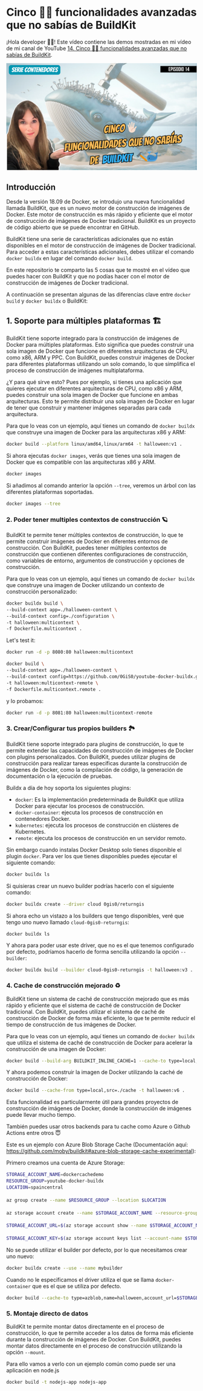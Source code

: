 # Cinco 🖐🏻 funcionalidades avanzadas que no sabías de BuildKit

¡Hola developer 👋🏻! Este vídeo contiene las demos mostradas en mi vídeo de mi canal de YouTube [14. Cinco 🖐🏻 funcionalidades avanzadas que no sabías de BuildKit](https://youtu.be/8QfiZOgHQ50).

[![14. Cinco 🖐🏻 funcionalidades avanzadas que no sabías de BuildKit](docs/images/5%20características%20que%20no%20sabías%20de%20buildkit.png)](https://youtu.be/8QfiZOgHQ50)

## Introducción

Desde la versión 18.09 de Docker, se introdujo una nueva funcionalidad llamada BuildKit, que es un nuevo motor de construcción de imágenes de Docker. Este motor de construcción es más rápido y eficiente que el motor de construcción de imágenes de Docker tradicional. BuildKit es un proyecto de código abierto que se puede encontrar en GitHub.

BuildKit tiene una serie de características adicionales que no están disponibles en el motor de construcción de imágenes de Docker tradicional. Para acceder a estas características adicionales, debes utilizar el comando `docker buildx` en lugar del comando `docker build`.

En este repositorio te comparto las 5 cosas que te mostré en el vídeo que puedes hacer con BuildKit y que no podías hacer con el motor de construcción de imágenes de Docker tradicional.

A continuación se presentan algunas de las diferencias clave entre `docker build` y `docker buildx` o BuildKit:

## 1. Soporte para múltiples plataformas 🏗️

BuildKit tiene soporte integrado para la construcción de imágenes de Docker para múltiples plataformas. Esto significa que puedes construir una sola imagen de Docker que funcione en diferentes arquitecturas de CPU, como x86, ARM y PPC. Con BuildKit, puedes construir imágenes de Docker para diferentes plataformas utilizando un solo comando, lo que simplifica el proceso de construcción de imágenes multiplataforma.

¿Y para qué sirve esto? Pues por ejemplo, si tienes una aplicación que quieres ejecutar en diferentes arquitecturas de CPU, como x86 y ARM, puedes construir una sola imagen de Docker que funcione en ambas arquitecturas. Esto te permite distribuir una sola imagen de Docker en lugar de tener que construir y mantener imágenes separadas para cada arquitectura.

Para que lo veas con un ejemplo, aquí tienes un comando de `docker buildx` que construye una imagen de Docker para las arquitecturas x86 y ARM:

```bash
docker build --platform linux/amd64,linux/arm64 -t halloween:v1 .
```

Si ahora ejecutas `docker images`, verás que tienes una sola imagen de Docker que es compatible con las arquitecturas x86 y ARM.

```bash
docker images
```

Si añadimos al comando anterior la opción `--tree`, veremos un árbol con las diferentes plataformas soportadas.

```bash
docker images --tree
```


### 2. Poder tener multiples contextos de construcción 🪐

BuildKit te permite tener múltiples contextos de construcción, lo que te permite construir imágenes de Docker en diferentes entornos de construcción. Con BuildKit, puedes tener múltiples contextos de construcción que contienen diferentes configuraciones de construcción, como variables de entorno, argumentos de construcción y opciones de construcción.

Para que lo veas con un ejemplo, aquí tienes un comando de `docker buildx` que construye una imagen de Docker utilizando un contexto de construcción personalizado:

```bash
docker buildx build \
--build-context app=./halloween-content \
--build-context config=./configuration \
-t halloween:multicontext \
-f Dockerfile.multicontext .
```

Let's test it:

```bash
docker run -d -p 8080:80 halloween:multicontext
```

```bash
docker build \
--build-context app=./halloween-content \
--build-context config=https://github.com/0GiS0/youtube-docker-buildx.git#main \
-t halloween:multicontext-remote \
-f Dockerfile.multicontext.remote .
```

y lo probamos:

```bash
docker run -d -p 8081:80 halloween:multicontext-remote
```


### 3. Crear/Configurar tus propios builders 🏞️


BuildKit tiene soporte integrado para plugins de construcción, lo que te permite extender las capacidades de construcción de imágenes de Docker con plugins personalizados. Con BuildKit, puedes utilizar plugins de construcción para realizar tareas específicas durante la construcción de imágenes de Docker, como la compilación de código, la generación de documentación o la ejecución de pruebas.

Buildx a día de hoy soporta los siguientes plugins:

- `docker`: Es la implementación predeterminada de BuildKit que utiliza Docker para ejecutar los procesos de construcción.
- `docker-container`: ejecuta los procesos de construcción en contenedores Docker.
- `kubernetes`: ejecuta los procesos de construcción en clústeres de Kubernetes.
- `remote`: ejecuta los procesos de construcción en un servidor remoto.

Sin embargo cuando instalas Docker Desktop solo tienes disponible el plugin `docker`. Para ver los que tienes disponibles puedes ejecutar el siguiente comando:

```bash
docker buildx ls
```

Si quisieras crear un nuevo builder podrías hacerlo con el siguiente comando:

```bash
docker buildx create --driver cloud 0gis0/returngis
```

Si ahora echo un vistazo a los builders que tengo disponibles, veré que tengo uno nuevo llamado `cloud-0gis0-returngis`:

```bash
docker buildx ls
```


Y ahora para poder usar este driver, que no es el que tenemos configurado por defecto, podríamos hacerlo de forma sencilla utilizando la opción `--builder`:

```bash
docker buildx build --builder cloud-0gis0-returngis -t halloween:v3 .
```

### 4. Cache de construcción mejorado ♻️

BuildKit tiene un sistema de caché de construcción mejorado que es más rápido y eficiente que el sistema de caché de construcción de Docker tradicional. Con BuildKit, puedes utilizar el sistema de caché de construcción de Docker de forma más eficiente, lo que te permite reducir el tiempo de construcción de tus imágenes de Docker.

Para que lo veas con un ejemplo, aquí tienes un comando de `docker buildx` que utiliza el sistema de caché de construcción de Docker para acelerar la construcción de una imagen de Docker:

```bash
docker build --build-arg BUILDKIT_INLINE_CACHE=1 --cache-to type=local,dest=./cache -t halloween:v5 .
```

Y ahora podemos construir la imagen de Docker utilizando la caché de construcción de Docker:

```bash
docker build --cache-from type=local,src=./cache -t halloween:v6 .
```

Esta funcionalidad es particularmente útil para grandes proyectos de construcción de imágenes de Docker, donde la construcción de imágenes puede llevar mucho tiempo.


También puedes usar otros backends para tu cache como Azure  o Github Actions entre otros 😇

Este es un ejemplo con Azure Blob Storage Cache (Documentación aquí: https://github.com/moby/buildkit#azure-blob-storage-cache-experimental):

Primero creamos una cuenta de Azure Storage:

```bash
STORAGE_ACCOUNT_NAME=dockercachedemo
RESOURCE_GROUP=youtube-docker-buildx
LOCATION=spaincentral

az group create --name $RESOURCE_GROUP --location $LOCATION

az storage account create --name $STORAGE_ACCOUNT_NAME --resource-group $RESOURCE_GROUP --location $LOCATION --sku Standard_LRS

STORAGE_ACCOUNT_URL=$(az storage account show --name $STORAGE_ACCOUNT_NAME --resource-group $RESOURCE_GROUP --query primaryEndpoints.blob -o tsv)

STORAGE_ACCOUNT_KEY=$(az storage account keys list --account-name $STORAGE_ACCOUNT_NAME --resource-group $RESOURCE_GROUP --query "[0].value" -o tsv)
```

No se puede utilizar el builder por defecto, por lo que necesitamos crear uno nuevo:

```bash
docker buildx create --use --name mybuilder
```

Cuando no le especificamos el driver utiliza el que se llama `docker-container` que es el que se utiliza por defecto.


```bash
docker build --cache-to type=azblob,name=halloween,account_url=$STORAGE_ACCOUNT_URL,secret_access_key=$STORAGE_ACCOUNT_KEY,mode=max -t halloween:v7 --builder mybuilder .
```


### 5. Montaje directo de datos


BuildKit te permite montar datos directamente en el proceso de construcción, lo que te permite acceder a los datos de forma más eficiente durante la construcción de imágenes de Docker. Con BuildKit, puedes montar datos directamente en el proceso de construcción utilizando la opción `--mount`.

Para ello vamos a verlo con un ejemplo común como puede ser una aplicación en node.js

```bash
docker build -t nodejs-app nodejs-app
```